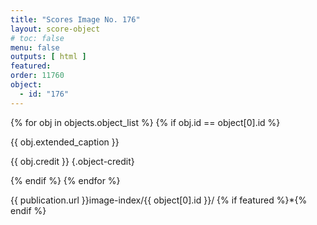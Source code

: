 ```yaml
---
title: "Scores Image No. 176"
layout: score-object
# toc: false
menu: false
outputs: [ html ]
featured: 
order: 11760
object:
  - id: "176"
---
```


{% for obj in objects.object_list %}
{% if obj.id == object[0].id %}

{{ obj.extended_caption }}

{{ obj.credit }} {.object-credit}

{% endif %}
{% endfor %}

<div class="object-credit object-url is-print-only">

{{ publication.url }}image-index/{{ object[0].id }}/ {% if featured %}*{% endif %}

</div>
